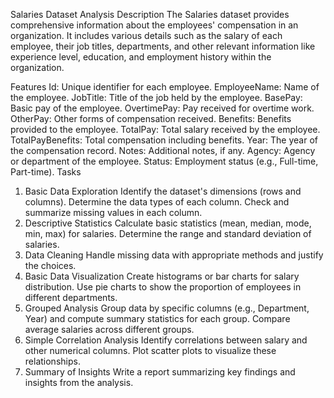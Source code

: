 Salaries Dataset Analysis
Description
The Salaries dataset provides comprehensive information about the employees' compensation in an organization. It includes various details such as the salary of each employee, their job titles, departments, and other relevant information like experience level, education, and employment history within the organization.

Features
Id: Unique identifier for each employee.
EmployeeName: Name of the employee.
JobTitle: Title of the job held by the employee.
BasePay: Basic pay of the employee.
OvertimePay: Pay received for overtime work.
OtherPay: Other forms of compensation received.
Benefits: Benefits provided to the employee.
TotalPay: Total salary received by the employee.
TotalPayBenefits: Total compensation including benefits.
Year: The year of the compensation record.
Notes: Additional notes, if any.
Agency: Agency or department of the employee.
Status: Employment status (e.g., Full-time, Part-time).
Tasks
1. Basic Data Exploration
Identify the dataset's dimensions (rows and columns).
Determine the data types of each column.
Check and summarize missing values in each column.
2. Descriptive Statistics
Calculate basic statistics (mean, median, mode, min, max) for salaries.
Determine the range and standard deviation of salaries.
3. Data Cleaning
Handle missing data with appropriate methods and justify the choices.
4. Basic Data Visualization
Create histograms or bar charts for salary distribution.
Use pie charts to show the proportion of employees in different departments.
5. Grouped Analysis
Group data by specific columns (e.g., Department, Year) and compute summary statistics for each group.
Compare average salaries across different groups.
6. Simple Correlation Analysis
Identify correlations between salary and other numerical columns.
Plot scatter plots to visualize these relationships.
7. Summary of Insights
Write a report summarizing key findings and insights from the analysis.
